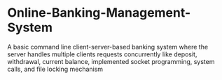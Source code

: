 # Online-Banking-Management-System
A basic command line client-server-based banking system where the server handles multiple clients requests concurrently like deposit, withdrawal, current balance, implemented socket programming, system calls, and file locking mechanism
